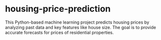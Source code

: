 # housing-price-prediction
This Python-based machine learning project predicts housing prices by analyzing past data and key features like house size. The goal is to provide accurate forecasts for prices of residential properties.
